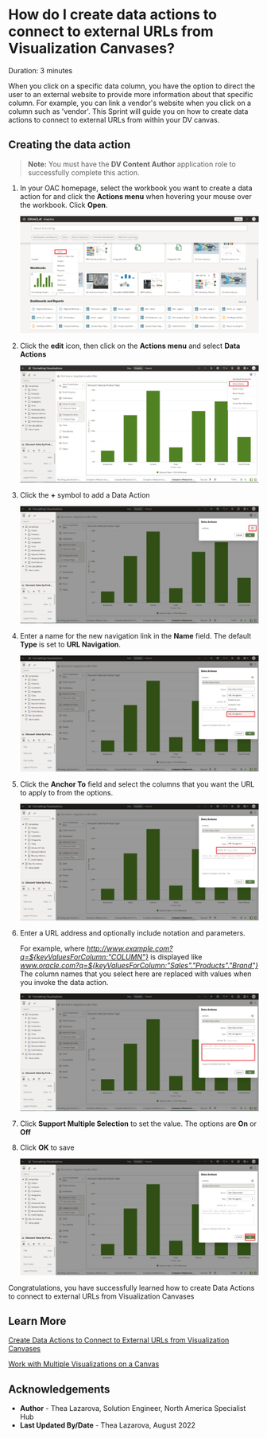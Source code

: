 # How do I create data actions to connect to external URLs from Visualization Canvases?

Duration: 3 minutes

When you click on a specific data column, you have the option to direct the user to an external website to provide more information about that specific column. For example, you can link a vendor's website when you click on a column such as 'vendor'. This Sprint will guide you on how to create data actions to connect to external URLs from within your DV canvas.

## Creating the data action
>**Note:** You must have the **DV Content Author** application role to successfully complete this action.

1. In your OAC homepage, select the workbook you want to create a data action for and click the **Actions menu** when hovering your mouse over the workbook. Click **Open**.

    ![workbook](images/workbook-home-page.png)

2. Click the **edit** icon, then click on the **Actions menu** and select **Data Actions**

    ![after edit](images/after-edit.png)

3. Click the **+** symbol to add a Data Action

    ![Add data actions](images/data-actions-add.png)

4. Enter a name for the new navigation link in the **Name** field. The default **Type** is set to **URL Navigation**.

    ![Type](images/type.png)

5. Click the **Anchor To** field and select the columns that you want the URL to apply to from the options.

    ![Anchor to](images/anchor-to.png)

6. Enter a URL address and optionally include notation and parameters.

   For example, where <em>http://www.example.com?q=${keyValuesForColumn:"COLUMN"}</em> is displayed like <em>www.oracle.com?q=${keyValuesForColumn:"Sales"."Products"."Brand"}</em> The column names that you select here are replaced with values when you invoke the data action.

    ![url](images/url.png)

7. Click **Support Multiple Selection** to set the value. The options are **On** or **Off**

8. Click **OK** to save

    ![ok save](images/ok-save.png)

Congratulations, you have successfully learned how to create Data Actions to connect to external URLs from Visualization Canvases


## Learn More
[Create Data Actions to Connect to External URLs from Visualization Canvases](https://docs.oracle.com/en/cloud/paas/analytics-cloud/acubi/create-data-actions-connect-external-urls-visualization-canvases.html)

[Work with Multiple Visualizations on a Canvas](https://docs.oracle.com/en/cloud/paas/analytics-cloud/acubi/work-multiple-visualizations-canvas.html)

## Acknowledgements
* **Author** - Thea Lazarova, Solution Engineer, North America Specialist Hub
* **Last Updated By/Date** - Thea Lazarova,  August 2022
